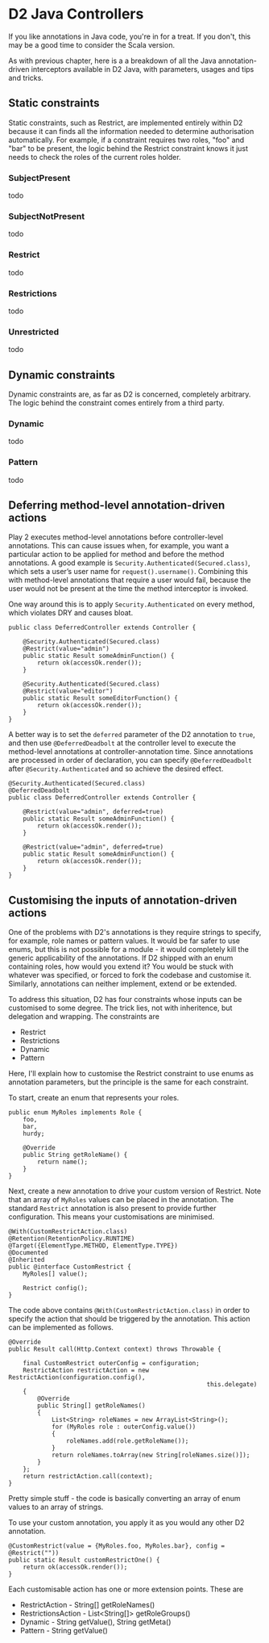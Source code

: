 # D2 Java Controllers #
If you like annotations in Java code, you're in for a treat.  If you don't, this may be a good time to consider the Scala version.

As with previous chapter, here is a a breakdown of all the Java annotation-driven interceptors available in D2 Java, with parameters, usages and tips and tricks.

## Static constraints ##
Static constraints, such as Restrict, are implemented entirely within D2 because it can finds all the information needed to determine authorisation automatically.  For example, if a constraint requires two roles, "foo" and "bar" to be present, the logic behind the Restrict constraint knows it just needs to check the roles of the current roles holder.

### SubjectPresent ###
todo

### SubjectNotPresent ###
todo

### Restrict ###
todo

### Restrictions ###
todo

### Unrestricted ###
todo

## Dynamic constraints ##
Dynamic constraints are, as far as D2 is concerned, completely arbitrary.  The logic behind the constraint comes entirely from a third party.

### Dynamic ###
todo

### Pattern ###
todo

## Deferring method-level annotation-driven actions ##
Play 2 executes method-level annotations before controller-level annotations. This can cause issues when, for example, you want a particular action to be applied for method and before the method annotations. A good example is `Security.Authenticated(Secured.class)`, which sets a user’s user name for `request().username()`. Combining this with method-level annotations that require a user would fail, because the user would not be present at the time the method interceptor is invoked.

One way around this is to apply `Security.Authenticated` on every method, which violates DRY and causes bloat.

    public class DeferredController extends Controller {

        @Security.Authenticated(Secured.class)
        @Restrict(value="admin")
        public static Result someAdminFunction() {
            return ok(accessOk.render());
        }

        @Security.Authenticated(Secured.class)
        @Restrict(value="editor")
        public static Result someEditorFunction() {
            return ok(accessOk.render());
        }
    }

A better way is to set the `deferred` parameter of the D2 annotation to `true`, and then use `@DeferredDeadbolt` at the controller level to execute the method-level annotations at controller-annotation time. Since annotations are processed in order of declaration, you can specify `@DeferredDeadbolt` after `@Security.Authenticated` and so achieve the desired effect.

    @Security.Authenticated(Secured.class)
    @DeferredDeadbolt
    public class DeferredController extends Controller {

        @Restrict(value="admin", deferred=true)
        public static Result someAdminFunction() {
            return ok(accessOk.render());
        }

        @Restrict(value="admin", deferred=true)
        public static Result someAdminFunction() {
            return ok(accessOk.render());
        }
    }

## Customising the inputs of annotation-driven actions ##
One of the problems with D2's annotations is they require strings to specify, for example, role names or pattern values.  It would be far safer to use enums, but this is not possible for a module - it would completely kill the generic applicability of the annotations.  If D2 shipped with an enum containing roles, how would you extend it?  You would be stuck with whatever was specified, or forced to fork the codebase and customise it.  Similarly, annotations can neither implement, extend or be extended.

To address this situation, D2 has four constraints whose inputs can be customised to some degree.  The trick lies, not with inheritence, but delegation and wrapping.  The constraints are

 * Restrict
 * Restrictions
 * Dynamic
 * Pattern

Here, I'll explain how to customise the Restrict constraint to use enums as annotation parameters, but the principle is the same for each constraint.

To start, create an enum that represents your roles.

    public enum MyRoles implements Role {
        foo,
        bar,
        hurdy;

        @Override
        public String getRoleName() {
            return name();
        }
    }

Next, create a new annotation to drive your custom version of Restrict.  Note that an array of `MyRoles` values can be placed in the annotation.  The standard `Restrict` annotation is also present to provide further configuration.  This means your customisations are minimised. 

    @With(CustomRestrictAction.class)
    @Retention(RetentionPolicy.RUNTIME)
    @Target({ElementType.METHOD, ElementType.TYPE})
    @Documented
    @Inherited
    public @interface CustomRestrict {
        MyRoles[] value();

        Restrict config();
    }

The code above contains `@With(CustomRestrictAction.class)` in order to specify the action that should be triggered by the annotation.  This action can be implemented as follows. 

    @Override
    public Result call(Http.Context context) throws Throwable {

        final CustomRestrict outerConfig = configuration;
        RestrictAction restrictAction = new RestrictAction(configuration.config(),
                                                           this.delegate)
        {
            @Override
            public String[] getRoleNames()
            {
                List<String> roleNames = new ArrayList<String>();
                for (MyRoles role : outerConfig.value())
                {
                    roleNames.add(role.getRoleName());
                }
                return roleNames.toArray(new String[roleNames.size()]);
            }
        };
        return restrictAction.call(context);
    }

Pretty simple stuff - the code is basically converting an array of enum values to an array of strings.

To use your custom annotation, you apply it as you would any other D2 annotation.

    @CustomRestrict(value = {MyRoles.foo, MyRoles.bar}, config = @Restrict(""))
    public static Result customRestrictOne() {
        return ok(accessOk.render());
    }

Each customisable action has one or more extension points.  These are

 * RestrictAction - String[] getRoleNames()
 * RestrictionsAction - List<String[]> getRoleGroups()
 * Dynamic - String getValue(), String getMeta()
 * Pattern - String getValue()
 